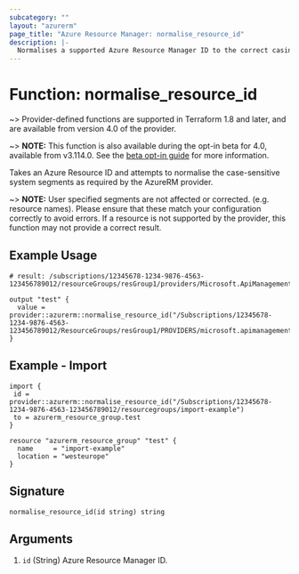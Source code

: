 ```yaml
---
subcategory: ""
layout: "azurerm"
page_title: "Azure Resource Manager: normalise_resource_id"
description: |-
  Normalises a supported Azure Resource Manager ID to the correct casing for Terraform.
---
```


# Function: normalise_resource_id

~> Provider-defined functions are supported in Terraform 1.8 and later, and are available from version 4.0 of the provider.

~> **NOTE:** This function is also available during the opt-in beta for 4.0, available from v3.114.0. See the [beta opt-in guide](website/docs/guides/4.0-beta.html.markdown) for more information.

Takes an Azure Resource ID and attempts to normalise the case-sensitive system segments as required by the AzureRM provider. 

~> **NOTE:** User specified segments are not affected or corrected. (e.g. resource names). Please ensure that these match your configuration correctly to avoid errors. If a resource is not supported by the provider, this function may not provide a correct result. 

## Example Usage

```hcl
# result: /subscriptions/12345678-1234-9876-4563-123456789012/resourceGroups/resGroup1/providers/Microsoft.ApiManagement/service/service1/gateways/gateway1/hostnameConfigurations/config1

output "test" {
  value = provider::azurerm::normalise_resource_id("/Subscriptions/12345678-1234-9876-4563-123456789012/ResourceGroups/resGroup1/PROVIDERS/microsoft.apimanagement/service/service1/gateWays/gateway1/hostnameconfigurations/config1")
}

```

## Example - Import
```hcl
import {
 id = provider::azurerm::normalise_resource_id("/Subscriptions/12345678-1234-9876-4563-123456789012/resourcegroups/import-example")
 to = azurerm_resource_group.test
}

resource "azurerm_resource_group" "test" {
  name     = "import-example"
  location = "westeurope"
}
```

## Signature

```text
normalise_resource_id(id string) string
```

## Arguments

1. `id` (String) Azure Resource Manager ID.